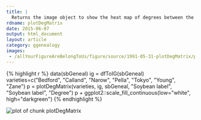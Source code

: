 ```yaml
---
title: |
  Returns the image object to show the heat map of degrees between the inputted set of vertices
rdname: plotDegMatrix
date: 2015-06-07
output: html_document
layout: article
category: ggenealogy
images:
 - /allYourFigureAreBelongToUs/figure/source/1991-05-31-plotDegMatrix/plotDegMatrix-1.png
---
```





{% highlight r %}
data(sbGeneal)
ig = dfToIG(sbGeneal)
varieties=c("Bedford", "Calland", "Narow", "Pella", "Tokyo", "Young", "Zane")
p = plotDegMatrix(varieties, ig, sbGeneal, "Soybean label", "Soybean label", "Degree")
p + ggplot2::scale_fill_continuous(low="white", high="darkgreen")
{% endhighlight %}

![plot of chunk plotDegMatrix](/allYourFigureAreBelongToUs/figure/source/1991-05-31-plotDegMatrix/plotDegMatrix-1.png) 
